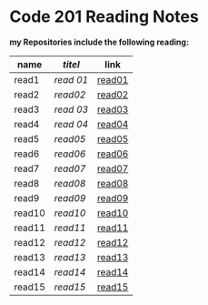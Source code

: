 # Code 201 Reading Notes

**my Repositories include the following reading:**

| **name**   | *titel*  | link                                                                 
|------------|----------|------------------------------------------------------------------|
| read1      |*read 01* |[read01]( https://saharkhaled89.github.io/reading-notes/class-01) |   
| read2      |*read02*  |[read02](  https://saharkhaled89.github.io/reading-notes/class-02                                                )|                                               
| read3      |*read 03* |[read03](  )                                                      |                                               
| read4      |*read 04* | [read04]()                                                       |   
| read5      |*read05*  | [read05]()                                                      |   
| read6      |*read06*  |[read06]()                                                        |   
| read7      |*read07*  |[read07]()                                                        |   
| read8      |*read08*  |[read08]()                                                        |   
| read9      |*read09*  |[read09]()                                                        |   
| read10     |*read10*  |[read10]()                                                        |   
| read11     |*read11*  |[read11]()                                                        |   
| read12     |*read12*  |[read12]()                                                        |   
| read13     |*read13*  |[read13]()                                                        |   
| read14     |*read14*  |[read14]()                                                        |   
| read15     |*read15*  |[read15]()                                                        |   
